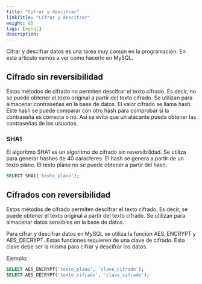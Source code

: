 ```yaml
---
title: "Cifrar y descifrar"
linkTitle: "Cifrar y descifrar"
weight: 85 
tags: [mysql]
description:  
---
```


Cifrar y descifrar datos es una tarea muy común en la programación. En este artículo vamos a ver como hacerlo en MySQL.

## Cifrado sin reversibilidad
Estos métodos de cifrado no permiten descifrar el texto cifrado. Es decir, no se puede obtener el texto original a partir del texto cifrado. Se utilizan para almacenar contraseñas en la base de datos. El valor cifrado se llama hash. Este hash se puede comparar con otro hash para comprobar si la contraseña es correcta o no. Así se evita que un atacante pueda obtener las contraseñas de los usuarios.

### SHA1
El algoritmo SHA1 es un algoritmo de cifrado sin reversibilidad. Se utiliza para generar hashes de 40 caracteres. El hash se genera a partir de un texto plano. El texto plano no se puede obtener a partir del hash.

```sql
SELECT SHA1('texto_plano');
```

## Cifrados con reversibilidad
Estos métodos de cifrado permiten descifrar el texto cifrado. Es decir, se puede obtener el texto original a partir del texto cifrado. Se utilizan para almacenar datos sensibles en la base de datos.

Para cifrar y descifrar datos en MySQL se utiliza la función AES_ENCRYPT y AES_DECRYPT. Estas funciones requieren de una clave de cifrado. Esta clave debe ser la misma para cifrar y descifrar los datos.

Ejemplo:

```sql
SELECT AES_ENCRYPT('texto_plano', 'clave_cifrado');
SELECT AES_DECRYPT('texto_cifrado', 'clave_cifrado');
```